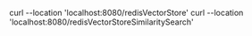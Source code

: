 curl --location 'localhost:8080/redisVectorStore'
curl --location 'localhost:8080/redisVectorStoreSimilaritySearch'